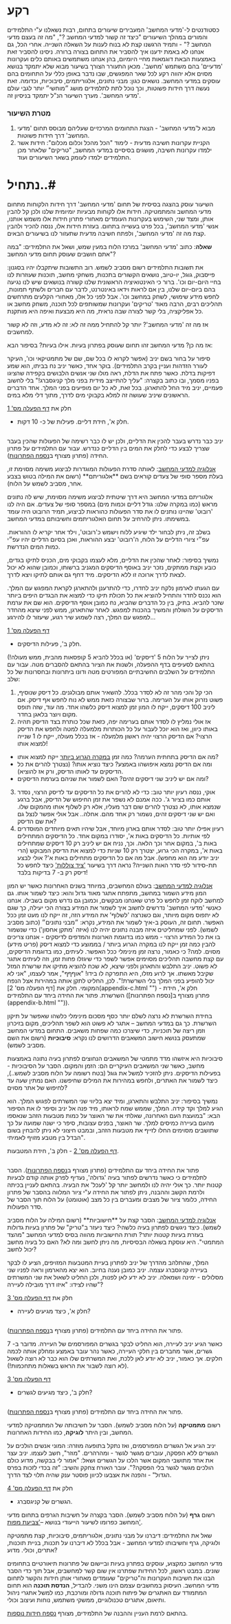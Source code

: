 # רקע #

כסטודנטים ל-'מדעי המחשב' המעבירים שיעורים בתחום, רבות נשאלנו ע"י התלמידים והמורים במהלך השיעורים "כיצד זה קשור למדעי המחשב ?", "מה זה בעצם מדעי המחשב ?" - ותמיד הרגשנו קצת לא בנוח לענות על השאלה השנייה. אחרי הכל, גם אנחנו לא באמת ידענו איך להסביר את התחום בצורה ברורה. ניסינו להסביר זאת באמצעות הבאת דוגמאות מחיי היומיום, בהן אנחנו משתמשים באותם כלים ועקרונות 'מדעיים' בהם משתמש 'מחשב'.
מכאן התעורר הצורך בשיעור מבוא שלא יתמקד בנושא מסוים אלא יהווה רקע לכל שאר המפגשים, שבו נדבר באופן כללי על התחומים בהם עוסקים במדעי המחשב. נושאים כגון: מבני נתונים, אלגוריתמים, סיבוכיות, וכדומה. זאת נעשה דרך חידות פשוטות, וכך נוכל לתת לתלמידים מושג ״מוחשי״ יותר לגבי עולם 'מדעי המחשב'.
מערך השיעור הנ"ל יתמקד בניסיון זה.
### מטרת השיעור ###

1. מבוא ל'מדעי המחשב' - הצגת  התחומים המרכזיים שעליהם מבוסס תחום 'מדעי המחשב' דרך חידות
פשוטות.
2. הקניית עקרונות חשיבה מדעית -  לימוד "הכל מהכל וכלום מכלום": חידות אשר ילמדו עקרונות חשיבה,
מושגים בסיסיים במדעי המחשב, "טריקים" שלאחר מכן התלמידים ילמדו לעומק בשאר השיעורים ועוד.


# נתחיל..#

השיעור עוסק בהצגה בסיסית של תחום 'מדעי המחשב' דרך חידות הלקוחות מתחום מדעי המחשב והמתמטיקה. חידות אלו לקוחות מבעיות יומיומית שלנו ולכן קל להבין אותן, ומצד שני, השימוש בעקרונות העומדים מאחורי פתרון חידות אלו משמש אותנו, אנשי 'מדעי המחשב', בכל פרט בעשייה בתחום. בעזרת חידות אלו, ננסה להכיר ולהבין קצת מה זה 'מדעי המחשב', ולפתח חשיבה מדעית שתעזור לנו בשיעורים הבאים.

**שאלה**: כתוב 'מדעי המחשב' במרכז הלוח במעין שמש, ושאל את התלמידים: "במה אתם חושבים שעוסק תחום מדעי המחשב"?

את תשובות התלמידים רשום מסביב לשמש. רוב התשובות שיתקבלו יהיו בסגנון: פייסבוק, גוגל, יו-טיוב, נושאים הקשורים בתכנות, משחקי מחשב, תוכנות שעוזרות לנו בחיי היום-יום וכו'. ברור כי האינטואיציה הראשונית שלנו קשורה בנושאים שיש לנו נגיעה בהם ביום-יום שלנו, בין אם לראות וידאו באינטרנט, לדבר עם חברים ולשתף תמונות, לחפש מידע שימושי, לשחק במחשב וכו'. אבל לפני כל אלו, מאחורי הקלעים מתרחשים תהליכים רבים, הרבה מאוד 'טריקים' ועקרונות שמשותפים לכל תוכנה, משחק מחשב או כל אפליקציה, בלי קשר לצורה שבה נראית, מה היא מבצעת ואיפה היא מותקנת.

אז מה זה 'מדעי המחשב'? יותר קל להתחיל ממה זה לא: זה לא מדע, וזה לא קשור למחשבים.

אז מה כן? מדעי המחשב זהו תחום שעוסק בפתרון בעיות. אילו בעיות? בסיפור הבא:

סיפור על בחור בשם יניב (אפשר לקרוא לו בכל שם, שם של מתמטיקאי וכו', העיקר לעורר הזדהות ועניין בקרב התלמידים). בוקר אחד, כאשר יניב נח בביתו, הוא שמע דפיקות בדלת. כאשר פתח את הדלת, ראה מולו שני אנשים הלבושים בקפידה שהציגו בפניו מסמך, ובו כתוב בקצרה: "עליך להתייצב מידית בפני מלך קניגסברג!" בלי לחשוב פעמיים, יניב מיד החל להתארגן. בכל זאת, לא כל יום מופיעים בפני המלך. אחד הדברים הראשונים שיניב שעושה זה
למלא בקבוקי מים לדרך, מתוך דלי מלא במים.

חלק את
[דף הפעלה מס' 1](appendix-a.html "")
 - חלק א', חידת דליים. פעילות של כ- 10 דקות.

<div id="container" align="center">
  <img class="img-responsive" src="img01.png" title=""/>
</div>

יניב כבר נדרש בעבר להכין את הדליים, ולכן יש לו כבר רשימה של הפעולות שהכין בעבר שצריך לבצע כדי לחלק את המים בין הדליים כנדרש.
עבור עם התלמידים על פתרון החידה (פתרון מצורף ב[נספח הפתרונות](appendix-b.html "")).

<u>
אנלוגיה למדעי המחשב</u>: לאותה סדרת הפעולות המוגדרות לביצוע משימה מסוימת זו, בעלת מספר סופי של צעדים קוראים בשם **אלגוריתם**
(רשום את המילה בטוש בצבע אחר, מסביב לשמש על הלוח).

אלגוריתם במדעי המחשב היא דרך שיטתית לביצוע משימה מסוימת, שיש לה נתונים מראש (כמו במקרה שלנו: גודל דליים וכמות מים) במספר סופי של צעדים. אם היה לנו 'רובוט' שהיינו נותנים לו את סדר הפעולות כהוראות לביצוע, תמיד הרובוט היה עומד במשימתו. ניתן להרחיב על תחום האלגוריתמים וחשיבותם במדעי המחשב.

בשלב זה, ניתן לבחור ילד שיגיע ללוח וישמש כ'רובוט', וילד אחר יקריא לו ההוראות. עפ״י ציורי הדליים על הלוח, ה'רובוט' יבצע ההוראות, ואכן בסיום הדליים יהיו עפ״י כמות המים הנדרשת.

נמשיך בסיפור: לאחר שהכין את הדליים, מלא לעצמו בקבוקי מים, הכניס לתיקו בגדים, כובע וקצת ממתקים, נזכר  יניב באוסף הדיסקים המגניב ברשותו, וכמובן שהוא לא יכול לצאת לדרך ארוכה זו ללא הדיסקים. מיד דחף גם אותם לתיקו ויצא לדרך.

עם הגעתו לארמון נלקח יניב לחדרו, כדי להתרענן ולהתארגן לקראת המפגש עם המלך. הוא נכנס לחדר והתחיל להוציא את כל תכולת תיקו כדי למצוא את הבגדים היפים ביותר שזכר להביא. בתיק, בין כל הדברים שהביא, נח כמובן אוסף הדיסקים. הוא שם את ערמת הדיסקים על השולחן והמשיך בהכנות למפגש. לאחר שהתארגן, ממש לפני שיצא מהחדר למפגש עם המלך, רצה לשמוע שיר רגוע, שיעזור לו להירגע...

[דף הפעלה מס' 1](appendix-a.html "")
 - חלק ב', פעילות הדיסקים.

ניתן לצייר על הלוח 5 'דיסקים' (או בכלל להביא 5 קופסאות מהבית, ממש מעולה!) בהתאם לסעיפים בדף
ההפעלה, ולשנות את הציור בהתאם להסברים מטה.
עבור עם התלמידים על השלבים החשיבתיים המפורטים מטה ודונו ביתרונות ובחסרונות של כל שלב:
1. הכי קל והכי מהר זה לא לסדר בכלל. להשאיר אותם מבולגנים. כל דיסק שנוסיף, פשוט נזרוק אותו על הערימה. ברור שבצורה כזאת ממש לא נוח לחפש אף דיסק. אם ליניב 100 דיסקים, ייקח לו המון זמן למצוא דיסק כלשהו אחד. מה עוד, שזה תופס מקום ויוצר בלאגן בחדר.
2. אז אולי נמליץ לו לסדר אותם בערימה יפה, כזאת שכל כותרת בצד הדיסק תהיה באותו כיוון, ואז הוא יוכל לעבור על כל הכותרות מלמעלה למטה ולחפש את הדיסק הרצוי? אם הדיסק הרצוי יהיה ראשון מלמעלה - אז בכלל מעולה, ייקח לו 1 שנייה למצוא אותו!
 * מה אם הדיסק בתחתית הערמה? כמה זמן <u>במקרה הגרוע ביותר</u> ייקח למצוא אותו?
 * ומה אם הדיסק נמצא איפושהו באמצע? כיצד נוציא אותו? (נצטרך להרים את כל
הדיסקים עד לאותו הדיסק, ורק אז להוציא).
 * ומה אם יש ליניב שני דיסקים זהים? האם לשמור את שניהם בערמת הדיסקים?
3. אוקי, ננסה רעיון יותר טוב: כדי לא להרים את כל הדיסקים עד לדיסק הרצוי, נסדר אותם כמו בציור
ג'. ככה אמנם לא נשפר את זמן החיפוש של הדיסק, אבל ברגע שנמצא אותו, לא נצטרך להרים
שום דבר מעליו, אלא רק לשלוף אותו מהמקום שלו. ואם יש שני דיסקים זהים, נשמור רק אחד מהם. אחלה.. אבל אולי אפשר לנצל גם את שם הדיסק?
4. רעיון אפילו יותר טוב: לסדר אותם בארון מיוחד, אבל שיהיו תאים מיוחדים המוסדרים לפי
אותיות. כל הדיסקים באות א', יסודרו במקום אחד. כל הדיסקים המתחילים באות ב', במקום אחר וכך הלאה. וכך, נניח אם יש ליניב רק 10 דיסקים שמתחילים באות א', במקרה הכי גרוע, יצטרך רק 10 שניות כדי למצוא את הדיסק המבוקש (הרי יניב יודע מה הוא מחפש). אבל מה אם כל הדיסקים מתחילים באות א'? אולי לבצע תת-סידור לפי סדר האות השנייה? נראה דרך בשיעור ['ציד צוללות'](search-algorithms.html "") כיצד לחפש כל דיסק רק ב- 7 בדיקות בלבד!

<u>
אנלוגיה למדעי המחשב</u>: בעולם המחשבים, במיוחד בשנים האחרונות כאשר יש המון
המון מידע השמור במחשב, מתפתח אתגר מאוד גדול והוא: כיצד לשמור אותו. גם למחשב לוקח זמן לחפש כל פרט שאנחנו מבקשים, וכמובן גם נדרש מקום בשבילו. אנחנו כאנשי 'מדעי המחשב' נדרשים לחשוב איך לשמור את המידע בצורה הכי יעילה, כך שגם לא יתפוס מקום מיותר, וגם כשנרצה 'לשלוף' את המידע הזה, זה ייקח לנו מעט זמן ככל האפשר. תחום זה, העוסק ב-איך לשמור את המידע, נקרא: ״מבני נתונים״ (כתוב מסביב לשמש).
לפני שמחליטים איזה מבנה נתונים יהיה לנו (איזה 'מתקן אחסון') כדי שנשמור בו את כל המידע הרצוי - ממש כמו בדוגמת הארונות והמדפים לדיסקים - אנחנו צריכים להבין כמה זמן ייקח לנו במקרה הגרוע ביותר / בממוצע כדי למצוא דיסק (פריט מידע) מסוים. למה? כי כאמור, נרצה זמן מינימלי ככל האפשר. לעיתים, כמו בדוגמת הדיסקים, עם קצת מחשבה תהליכים מסוימים אפשר לשפר כדי שיגזלו פחות זמן, וזה לעיתים אתגר לא פשוט.
יניב התלבש והתארגן ולפני שיצא, לא שכח להוציא מתיקו את שרשרת המזל שקיבל מאשתו. אך לרוע מזלו, היא התפרקה לו בידו!
 "אוףףף", אמר לעצמו, "אני לא יכול להופיע בפני המלך בלי השרשרת!". לכן, החליט לתקן אותה במהירות אצל הנפח המקומי.
חלק את
[דף הפעלה מס' 2](appendix-c.html "") - חלק א', חידת השרשרת. פתור את החידה ביחד
עם התלמידים (פתרון מצורף ב[נספח הפתרונות](appendix-b.html "")).
<div id="container" align="center">
  <img class="img-responsive" src="img05.png" title=""/>
</div>

 בחידת השרשרת לא נרצה לשלם יותר כסף מסכום מינימלי כלשהו שאפשר על תיקון השרשרת. כך גם במדעי המחשב – אתגר לא פשוט הוא לשפר תהליכים, מקום בזיכרון וזמן ריצה של תוכניות, כדי שיצרכו כמה שפחות משאבים. התחום במדעי המחשב שמתעסק בנושא חישוב המשאבים הדרושים לנו נקרא: **סיבוכיות** (רשום את השם מסביב לשמש).

 סיבוכיות היא איזשהו מדד מתמטי של המשאבים הנחוצים לפתרון בעיה נתונה באמצעות מחשב, כאשר שני המשאבים העיקריים הם: הזמן והמקום. הסבר על הסיבוכיות - בפעילות הדיסקים.
 ניתן להזכיר למשל את גוגל (בטח רשומה על הלוח מסביב לשמש..), כיצד לשמור את האתרים, ולחפש במהירות את המילים שחיפשנו. האם נמתין שעה עד לחיפוש של אתר מסוים?

 נמשיך בסיפור: יניב התלבש והתארגן, ומיד יצא בליווי שני המשרתים לפגוש המלך. הוא הגיע למלך וקד קידה. המלך, שממש שמח לראותו, מיד פנה אל יניב וסיפר לו את הסיפור הבא: "במועצת העם האחרונה, שאלתי את שר האוצר על כמות מטבעות הזהב שנאספו מהעם בעיירה כמיסים למלך. שר האוצר, בפנים עצובות, סיפר כי ישנה שמועה על כך שתושבים מסוימים החלו לזייף את מטבעות הזהב, ובמבט חיצוני לא ניתן להבחין בשום הבדל בין מטבע מזויף לאמיתי".

[דף הפעלה מס' 2](appendix-c.html "") - חלק ב', חידת המטבעות.

<div id="container" align="center">
  <img class="img-responsive" src="img06.png" title=""/>
</div>

פתור את החידה ביחד עם התלמידים (פתרון מצורף ב[נספח הפתרונות](appendix-b.html "")).
הסבר לתלמידים כי כאשר נדרשים לפתור בעיה 'גדולה', נעדיף לפרק אותה קודם לבעיות קטנות יותר. כך אולי יהיה לנו ולמחשב יותר קל 'לעכל' את הבעיה. בהתאם לעניין בכיתה ולרמת הקשב וההבנה, ניתן לפתור את החידה ע"י ציור המלווה בהסבר של פתרון החידה, כלומר ציור של מצבים ומעברים בין כל מצב (אוטומט) על הלוח תוך הסבר של סדר הפעולות.

<u>
אנלוגיה למדעי המחשב</u>: הסבר קצת על **חישוביות** (רשום המילה על הלוח מסביב לשמש). כיצד ניגשים לפתרון בעיה כלשהי? כיצד ניעזר ב"טריק" של פתרון בעיות גדולות בעזרת בעיות קטנות יותר? תורת החישוביות מהווה בסיס למדעי המחשב "מהצד המתמטי". היא עוסקת בשאלה הבסיסיות, מה ניתן לחשב ומה לא? האם כל בעיה מחשב יכול לחשב?

המלך, שהתלהב מהדרך של יניב לפתרון בעיית המטבעות המזויפים, הציע לו לבקר בעיירה קניגסברג עצמה. יניב כמובן נענה בחיוב. הוא יצא מהארמון וראה לפניו שני מסלולים - ימינה ושמאלה.
 יניב לא ידע לאן לפנות, ולכן  החליט לשאול את שני המשרתים שהיו לצידו: "איזו דרך מובילה לעיירה"?

חלק את
[דף הפעלה מס' 3](appendix-d.html "")
 - חלק א', כיצד מגיעים לעיירה?

<div id="container" align="center">
  <img class="img-responsive" src="img07.png" title=""/>
</div>

 פתור את החידה ביחד עם התלמידים (פתרון מצורף ב[נספח הפתרונות](appendix-b.html "")).

כאשר הגיע יניב לעיירה, הוא החליט לבקר בגשרים המפורסמים של העיירה. מדובר ב- 7 גשרים, אשר מחברים בין חלקי העיירה, כאשר נהר עובר באמצע ומחלק אותה לכמה חלקים. אך כאמור, יניב לא יודע לאן ללכת, ואת המשרתים שלו הוא כבר לא רוצה לשאול (לא רוצה לשבור את הראש בשאלות מתחכמות!).

[דף הפעלה מס' 3](appendix-d.html "")
 - חלק ב', כיצד מגיעים לגשרים?

<div id="container" align="center">
  <img class="img-responsive" src="img08.png" title=""/>
</div>

 פתור את החידה ביחד עם התלמידים (פתרון מצורף ב[נספח הפתרונות](appendix-b.html "")).

רשום **מתמטיקה** (על הלוח מסביב לשמש). הסבר על חשיבותה של המתמטיקה למדעי המחשב, ובין היתר **לוגיקה**, כמו החידות האחרונות.

יניב הגיע אל הגשרים המפורסמים, ואז נתקל בתופעה מוזרה: המוני אנשים הולכים על הגשרים ללא הפסקה, עוברים מגשר לגשר - ומהרהרים. "מוזר", חשב לעצמו. יניב עצר את אחד מתושבי המקום אשר הלכו על הגשרים ושאל: "אמור לי בבקשה, מדוע כולם הולכים מגשר לגשר בלי הפסקה?". עובר האורח צחקק והשיב: "זה בכדי לזכות בפרס הגדול" - והפנה את אצבעו לכיוון פוסטר ענק שהיה תלוי לצד הדרך.

חלק את
[דף הפעלה מס' 4](appendix-e.html "")
 - הגשרים של קניגסברג.

רשום **גרף** (על הלוח מסביב לשמש). הסבר בקצרה על חשיבות הגרפים בתחום מדעי המחשב כפרומו לשיעור הייעודי בנושא –['צביעת מפות'](graph-theory.html "").

שאל את התלמידים: דיברנו על מבני נתונים, אלגוריתמים, סיבוכיות, קצת מתמטיקה ולוגיקה, גרף וחשיבותו למדעי המחשב - אבל בכלל לא דיברנו על תכנות, בניית תוכנות, אתרים, וכולי. מדוע?

מדעי המחשב כמקצוע, עוסקים בפתרון בעיות וביישום של פתרונות תיאורטיים בתחומים שונים.
 במבט ראשון, לכל החידות שפתרנו אין שום קשר למחשבים, אבל תוך כדי הסבר הבנו את חשיבות העקרונות וה"טריקים" שעומדים מאחורי אותן חידות והקשר לתחום מדעי המחשב. העיסוק במחשבים עצמם הינו משני.
להבדיל, **הנדסת תוכנה** הוא תחום המתמודד עם האתגרים של פיתוח תוכנה גדולה ומורכבת, כמו למשל אתגרי ניהול ותיאום, אתגרים טכנולוגיים, ממשקי משתמש, נוחות ועיצוב וכולי.

בהתאם לרמת העניין וההבנה של התלמידים, מצורף [נספח חידות נוספות](appendix-f.html "").

